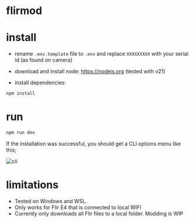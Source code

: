 # flirmod

# install

-   rename `.env.template` file to `.env` and replace `XXXXXXXXX` with your serial id (as found on camera)

-   download and install node: https://nodejs.org (tested with v21)

-   install dependencies:

```bash
npm install
```

# run

```bash
npm run dev
```

If the installation was successful, you should get a CLI options menu like this;

![cli](https://github.com/MarByteBeep/flirmod/assets/58225562/81ffc2d3-b2a2-46d9-9fcd-3ded6cdd2486)

# limitations

-   Tested on Windows and WSL.
-   Only works for Flir E4 that is connected to local WIFI
-   Currently only downloads all Flir files to a local folder. Modding is WIP
